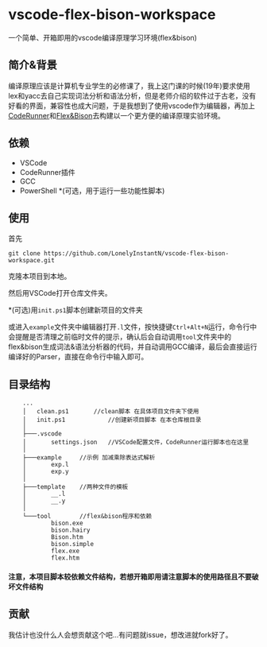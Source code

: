 # vscode-flex-bison-workspace
一个简单、开箱即用的vscode编译原理学习环境(flex&amp;bison) 

## 简介&背景

​	编译原理应该是计算机专业学生的必修课了，我上这门课的时候(19年)要求使用lex和yacc去自己实现词法分析和语法分析，但是老师介绍的软件过于古老，没有好看的界面，兼容性也成大问题，于是我想到了使用vscode作为编辑器，再加上[CodeRunner](https://marketplace.visualstudio.com/items?itemName=formulahendry.code-runner)和[Flex&Bison](https://aquamentus.com/flex_bison.html)去构建以一个更方便的编译原理实验环境。

## 依赖

- VSCode
- CodeRunner插件
- GCC
- PowerShell *(可选，用于运行一些功能性脚本)

## 使用

首先

``git clone https://github.com/LonelyInstantN/vscode-flex-bison-workspace.git``

克隆本项目到本地。

然后用VSCode打开仓库文件夹。

*(可选)用`init.ps1`脚本创建新项目的文件夹

或进入`example`文件夹中编辑器打开`.l`文件，按快捷键`Ctrl+Alt+N`运行，命令行中会提醒是否清理之前临时文件的提示，确认后会自动调用`tool`文件夹中的flex&bison生成词法&语法分析器的代码，并自动调用GCC编译，最后会直接运行编译好的Parser，直接在命令行中输入即可。

## 目录结构

        ...
        │   clean.ps1 		//clean脚本 在具体项目文件夹下使用
        │   init.ps1		    //创建新项目脚本 在本仓库根目录
        │
        ├───.vscode
        │       settings.json	//VSCode配置文件，CodeRunner运行脚本也在这里
        │
        ├───example		//示例 加减乘除表达式解析
        │       exp.l
        │       exp.y
        │
        ├───template	//两种文件的模板
        │       __.l
        │       __.y
        │
        └───tool		//flex&bison程序和依赖
                bison.exe
                bison.hairy
                Bison.htm
                bison.simple
                flex.exe
                flex.htm

#### 注意，本项目脚本较依赖文件结构，若想开箱即用请注意脚本的使用路径且不要破坏文件结构

## 贡献

​	我估计也没什么人会想贡献这个吧...有问题就issue，想改进就fork好了。
